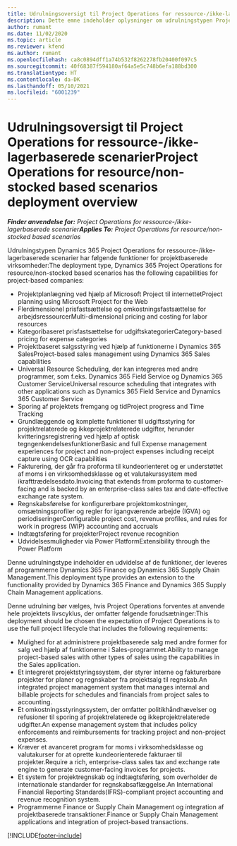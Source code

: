 ```yaml
---
title: Udrulningsoversigt til Project Operations for ressource-/ikke-lagerbaserede scenarier
description: Dette emne indeholder oplysninger om udrulningstypen Project Operations for ressource/ikke-lagerbaserede scenarier.
author: rumant
ms.date: 11/02/2020
ms.topic: article
ms.reviewer: kfend
ms.author: rumant
ms.openlocfilehash: ca8c0894dff1a74b532f8262278fb20400f097c5
ms.sourcegitcommit: 40f68387f594180af64a5e5c748b6efa188bd300
ms.translationtype: HT
ms.contentlocale: da-DK
ms.lasthandoff: 05/10/2021
ms.locfileid: "6001239"
---
```

# <a name="project-operations-for-resourcenon-stocked-based-scenarios-deployment-overview"></a><span data-ttu-id="69292-103">Udrulningsoversigt til Project Operations for ressource-/ikke-lagerbaserede scenarier</span><span class="sxs-lookup"><span data-stu-id="69292-103">Project Operations for resource/non-stocked based scenarios deployment overview</span></span>

<span data-ttu-id="69292-104">_**Finder anvendelse for:** Project Operations for ressource-/ikke-lagerbaserede scenarier_</span><span class="sxs-lookup"><span data-stu-id="69292-104">_**Applies To:** Project Operations for resource/non-stocked based scenarios_</span></span>

<span data-ttu-id="69292-105">Udrulningstypen Dynamics 365 Project Operations for ressource-/ikke-lagerbaserede scenarier har følgende funktioner for projektbaserede virksomheder:</span><span class="sxs-lookup"><span data-stu-id="69292-105">The deployment type, Dynamics 365 Project Operations for resource/non-stocked based scenarios has the following capabilities for project-based companies:</span></span>

- <span data-ttu-id="69292-106">Projektplanlægning ved hjælp af Microsoft Project til internettet</span><span class="sxs-lookup"><span data-stu-id="69292-106">Project planning using Microsoft Project for the Web</span></span>
- <span data-ttu-id="69292-107">Flerdimensionel prisfastsættelse og omkostningsfastsættelse for arbejdsressourcer</span><span class="sxs-lookup"><span data-stu-id="69292-107">Multi-dimensional pricing and costing for labor resources</span></span>
- <span data-ttu-id="69292-108">Kategoribaseret prisfastsættelse for udgiftskategorier</span><span class="sxs-lookup"><span data-stu-id="69292-108">Category-based pricing for expense categories</span></span>
- <span data-ttu-id="69292-109">Projektbaseret salgsstyring ved hjælp af funktionerne i Dynamics 365 Sales</span><span class="sxs-lookup"><span data-stu-id="69292-109">Project-based sales management using Dynamics 365 Sales capabilities</span></span>
- <span data-ttu-id="69292-110">Universal Resource Scheduling, der kan integreres med andre programmer, som f.eks. Dynamics 365 Field Service og Dynamics 365 Customer Service</span><span class="sxs-lookup"><span data-stu-id="69292-110">Universal resource scheduling that integrates with other applications such as Dynamics 365 Field Service and Dynamics 365 Customer Service</span></span>
- <span data-ttu-id="69292-111">Sporing af projektets fremgang og tid</span><span class="sxs-lookup"><span data-stu-id="69292-111">Project progress and Time Tracking</span></span>
- <span data-ttu-id="69292-112">Grundlæggende og komplette funktioner til udgiftsstyring for projektrelaterede og ikkeprojektrelaterede udgifter, herunder kvitteringsregistrering ved hjælp af optisk tegngenkendelsesfunktioner</span><span class="sxs-lookup"><span data-stu-id="69292-112">Basic and full Expense management experiences for project and non-project expenses including receipt capture using OCR capabilities</span></span>
- <span data-ttu-id="69292-113">Fakturering, der går fra proforma til kundeorienteret og er understøttet af moms i en virksomhedsklasse og et valutakurssystem med ikrafttrædelsesdato.</span><span class="sxs-lookup"><span data-stu-id="69292-113">Invoicing that extends from proforma to customer-facing and is backed by an enterprise-class sales tax and date-effective exchange rate system.</span></span>
- <span data-ttu-id="69292-114">Regnskabsførelse for konfigurerbare projektomkostninger, omsætningsprofiler og regler for igangværende arbejde (IGVA) og periodiseringer</span><span class="sxs-lookup"><span data-stu-id="69292-114">Configurable project cost, revenue profiles, and rules for work in progress (WIP) accounting and accruals</span></span>
- <span data-ttu-id="69292-115">Indtægtsføring for projekter</span><span class="sxs-lookup"><span data-stu-id="69292-115">Project revenue recognition</span></span>
- <span data-ttu-id="69292-116">Udvidelsesmuligheder via Power Platform</span><span class="sxs-lookup"><span data-stu-id="69292-116">Extensibility through the Power Platform</span></span>

<span data-ttu-id="69292-117">Denne udrulningstype indeholder en udvidelse af de funktioner, der leveres af programmerne Dynamics 365 Finance og Dynamics 365 Supply Chain Management.</span><span class="sxs-lookup"><span data-stu-id="69292-117">This deployment type provides an extension to the functionality provided by Dynamics 365 Finance and Dynamics 365 Supply Chain Management applications.</span></span>

<span data-ttu-id="69292-118">Denne udrulning bør vælges, hvis Project Operations forventes at anvende hele projektets livscyklus, der omfatter følgende forudsætninger:</span><span class="sxs-lookup"><span data-stu-id="69292-118">This deployment should be chosen the expectation of Project Operations is to use the full project lifecycle that includes the following requirements:</span></span>

- <span data-ttu-id="69292-119">Mulighed for at administrere projektbaserede salg med andre former for salg ved hjælp af funktionerne i Sales-programmet.</span><span class="sxs-lookup"><span data-stu-id="69292-119">Ability to manage project-based sales with other types of sales using the capabilities in the Sales application.</span></span>
- <span data-ttu-id="69292-120">Et integreret projektstyringssystem, der styrer interne og fakturerbare projekter for planer og regnskaber fra projektsalg til regnskab.</span><span class="sxs-lookup"><span data-stu-id="69292-120">An integrated project management system that manages internal and billable projects for schedules and financials from project sales to accounting.</span></span>
- <span data-ttu-id="69292-121">Et omkostningsstyringssystem, der omfatter politikhåndhævelser og refusioner til sporing af projektrelaterede og ikkeprojektrelaterede udgifter.</span><span class="sxs-lookup"><span data-stu-id="69292-121">An expense management system that includes policy enforcements and reimbursements for tracking project and non-project expenses.</span></span>
- <span data-ttu-id="69292-122">Kræver et avanceret program for moms i virksomhedsklasse og valutakurser for at oprette kundeorienterede fakturaer til projekter.</span><span class="sxs-lookup"><span data-stu-id="69292-122">Require a rich, enterprise-class sales tax and exchange rate engine to generate customer-facing invoices for projects.</span></span>
- <span data-ttu-id="69292-123">Et system for projektregnskab og indtægtsføring, som overholder de internationale standarder for regnskabsaflæggelse.</span><span class="sxs-lookup"><span data-stu-id="69292-123">An International Financial Reporting Standards(IFRS)-compliant project accounting and revenue recognition system.</span></span>
- <span data-ttu-id="69292-124">Programmerne Finance or Supply Chain Management og integration af projektbaserede transaktioner.</span><span class="sxs-lookup"><span data-stu-id="69292-124">Finance or Supply Chain Management applications and integration of project-based transactions.</span></span>


[!INCLUDE[footer-include](../includes/footer-banner.md)]